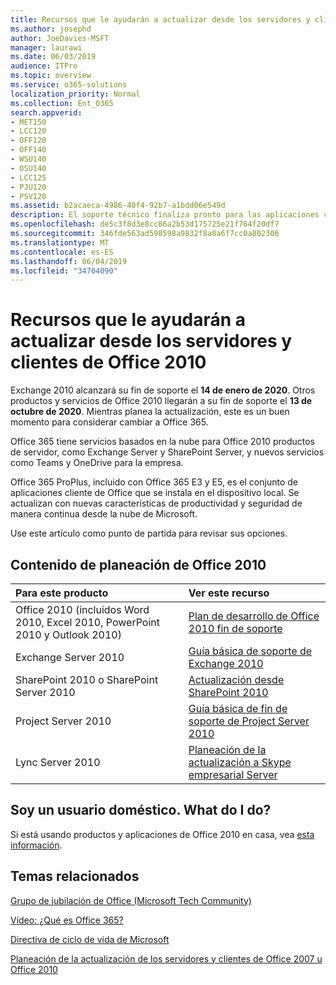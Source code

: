 ```yaml
---
title: Recursos que le ayudarán a actualizar desde los servidores y clientes de Office 2010
ms.author: josephd
author: JoeDavies-MSFT
manager: laurawi
ms.date: 06/03/2019
audience: ITPro
ms.topic: overview
ms.service: o365-solutions
localization_priority: Normal
ms.collection: Ent_O365
search.appverid:
- MET150
- LCC120
- OFF120
- OFF140
- WSU140
- OSU140
- LCC125
- PJU120
- PSV120
ms.assetid: b2acaeca-4986-40f4-92b7-a1bdd06e549d
description: El soporte técnico finaliza pronto para las aplicaciones cliente y servidores de Office 2010, y los contratos de soporte personalizados no están disponibles. Use este artículo para empezar a planear la actualización ahora.
ms.openlocfilehash: de5c3f8d3e8cc86a2b53d175725e21f764f20df7
ms.sourcegitcommit: 346fde563ad598598a9832f8a0a6f7cc0a802306
ms.translationtype: MT
ms.contentlocale: es-ES
ms.lasthandoff: 06/04/2019
ms.locfileid: "34704090"
---
```

# <a name="resources-to-help-you-upgrade-from-office-2010-servers-and-clients"></a>Recursos que le ayudarán a actualizar desde los servidores y clientes de Office 2010

Exchange 2010 alcanzará su fin de soporte el **14 de enero de 2020**. Otros productos y servicios de Office 2010 llegarán a su fin de soporte el **13 de octubre de 2020**. Mientras planea la actualización, este es un buen momento para considerar cambiar a Office 365. 

Office 365 tiene servicios basados en la nube para Office 2010 productos de servidor, como Exchange Server y SharePoint Server, y nuevos servicios como Teams y OneDrive para la empresa. 

Office 365 ProPlus, incluido con Office 365 E3 y E5, es el conjunto de aplicaciones cliente de Office que se instala en el dispositivo local. Se actualizan con nuevas características de productividad y seguridad de manera continua desde la nube de Microsoft.

Use este artículo como punto de partida para revisar sus opciones.
      
## <a name="office-2010-planning-content"></a>Contenido de planeación de Office 2010
  
|**Para este producto**|**Ver este recurso**|
|:-----|:-----|
|Office 2010 (incluidos Word 2010, Excel 2010, PowerPoint 2010 y Outlook 2010)  <br/> |[Plan de desarrollo de Office 2010 fin de soporte](https://docs.microsoft.com/DeployOffice/office-2010-end-support-roadmap) <br/> |
|Exchange Server 2010  <br/> |[Guía básica de soporte de Exchange 2010](exchange-2010-end-of-support.md) <br/> |
|SharePoint 2010 o SharePoint Server 2010  <br/> |[Actualización desde SharePoint 2010](upgrade-from-sharepoint-2010.md) <br/> |
|Project Server 2010 <br/> | [Guía básica de fin de soporte de Project Server 2010](project-server-2010-end-of-support.md) <br/> |
|Lync Server 2010 <br/> | [Planeación de la actualización a Skype empresarial Server](https://docs.microsoft.com/skypeforbusiness/plan-your-deployment/upgrade) <br/> |
    
## <a name="im-a-home-user-what-do-i-do"></a>Soy un usuario doméstico. What do I do?

Si está usando productos y aplicaciones de Office 2010 en casa, vea [esta información](plan-upgrade-previous-versions-office.md#im-a-home-user-what-do-i-do).

## <a name="related-topics"></a>Temas relacionados

[Grupo de jubilación de Office (Microsoft Tech Community)](https://go.microsoft.com/fwlink/?linkid=842065)
  
[Vídeo: ¿Qué es Office 365?](https://support.office.com/article/847caf12-2589-452c-8aca-1c009797678b.aspx)
  
[Directiva de ciclo de vida de Microsoft](https://go.microsoft.com/fwlink/?linkid=865200)

[Planeación de la actualización de los servidores y clientes de Office 2007 u Office 2010](plan-upgrade-previous-versions-office.md)

